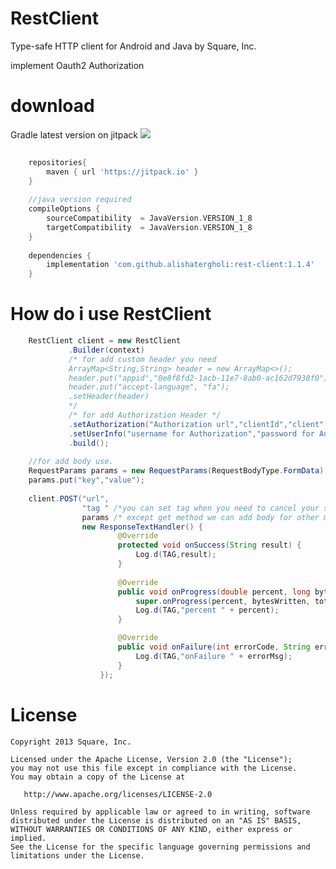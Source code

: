 RestClient
======

Type-safe HTTP client for Android and Java by Square, Inc.


implement Oauth2 Authorization


download
======

Gradle
latest version on jitpack [![](https://jitpack.io/v/alishatergholi/RestClient.svg)](https://jitpack.io/#alishatergholi/RestClient)
```groovy
    
    repositories{
        maven { url 'https://jitpack.io' }
    }
    
    //java version required
    compileOptions {
        sourceCompatibility  = JavaVersion.VERSION_1_8
        targetCompatibility  = JavaVersion.VERSION_1_8
    }
    
    dependencies {
        implementation 'com.github.alishatergholi:rest-client:1.1.4'
    }
```




How do i use RestClient
=======================
```java
    RestClient client = new RestClient
             .Builder(context)
             /* for add custom header you need 
             ArrayMap<String,String> header = new ArrayMap<>();
             header.put("appid","0e8f8fd2-1acb-11e7-8ab0-ac162d7938f0");
             header.put("accept-language", "fa");
             .setHeader(header)
             */
             /* for add Authorization Header */
             .setAuthorization("Authorization url","clientId","client",AuthType.BASIC_AUTH)
             .setUserInfo("username for Authorization","password for Authorization")
             .build();
    
    //for add body use.
    RequestParams params = new RequestParams(RequestBodyType.FormData);
    params.put("key","value");
    
    client.POST("url",
                "tag " /*you can set tag when you need to cancel your service*/,
                params /* except get method we can add body for other method as body */,
                new ResponseTextHandler() {
                        @Override
                        protected void onSuccess(String result) {
                            Log.d(TAG,result);
                        }
                        
                        @Override
                        public void onProgress(double percent, long bytesWritten, long totalSize) {
                            super.onProgress(percent, bytesWritten, totalSize);
                            Log.d(TAG,"percent " + percent);
                        }

                        @Override
                        public void onFailure(int errorCode, String errorMsg) {
                            Log.d(TAG,"onFailure " + errorMsg);
                        }
                    }); 
```
                    

License
=======

    Copyright 2013 Square, Inc.

    Licensed under the Apache License, Version 2.0 (the "License");
    you may not use this file except in compliance with the License.
    You may obtain a copy of the License at

       http://www.apache.org/licenses/LICENSE-2.0

    Unless required by applicable law or agreed to in writing, software
    distributed under the License is distributed on an "AS IS" BASIS,
    WITHOUT WARRANTIES OR CONDITIONS OF ANY KIND, either express or implied.
    See the License for the specific language governing permissions and
    limitations under the License.

